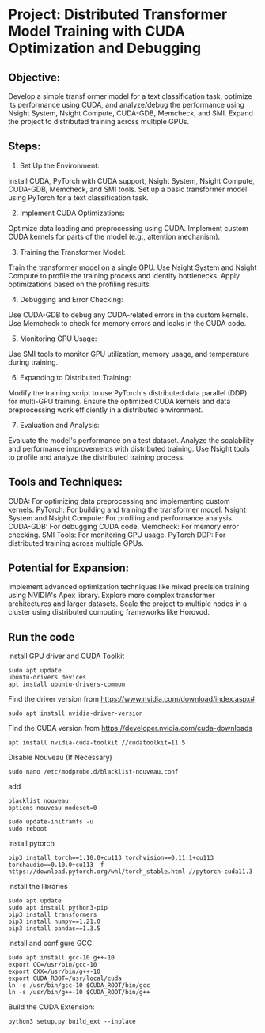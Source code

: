 # Project: Distributed Transformer Model Training with CUDA Optimization and Debugging
## Objective:	       
Develop a simple transf	ormer model for a text classification task, optimize its performance using CUDA, and analyze/debug the performance using Nsight System, Nsight Compute, CUDA-GDB, Memcheck, and SMI. Expand the project to distributed training across multiple GPUs.

## Steps:
1. Set Up the Environment:

Install CUDA, PyTorch with CUDA support, Nsight System, Nsight Compute, CUDA-GDB, Memcheck, and SMI tools.
Set up a basic transformer model using PyTorch for a text classification task.

2. Implement CUDA Optimizations:

Optimize data loading and preprocessing using CUDA.
Implement custom CUDA kernels for parts of the model (e.g., attention mechanism).

3. Training the Transformer Model:

Train the transformer model on a single GPU.
Use Nsight System and Nsight Compute to profile the training process and identify bottlenecks.
Apply optimizations based on the profiling results.

4. Debugging and Error Checking:

Use CUDA-GDB to debug any CUDA-related errors in the custom kernels.
Use Memcheck to check for memory errors and leaks in the CUDA code.

5. Monitoring GPU Usage:

Use SMI tools to monitor GPU utilization, memory usage, and temperature during training.

6. Expanding to Distributed Training:

Modify the training script to use PyTorch's distributed data parallel (DDP) for multi-GPU training.
Ensure the optimized CUDA kernels and data preprocessing work efficiently in a distributed environment.

7. Evaluation and Analysis:

Evaluate the model's performance on a test dataset.
Analyze the scalability and performance improvements with distributed training.
Use Nsight tools to profile and analyze the distributed training process.

## Tools and Techniques:
CUDA: For optimizing data preprocessing and implementing custom kernels.
PyTorch: For building and training the transformer model.
Nsight System and Nsight Compute: For profiling and performance analysis.
CUDA-GDB: For debugging CUDA code.
Memcheck: For memory error checking.
SMI Tools: For monitoring GPU usage.
PyTorch DDP: For distributed training across multiple GPUs.
## Potential for Expansion:
Implement advanced optimization techniques like mixed precision training using NVIDIA's Apex library.
Explore more complex transformer architectures and larger datasets.
Scale the project to multiple nodes in a cluster using distributed computing frameworks like Horovod.

## Run the code
install GPU driver and CUDA Toolkit
```
sudo apt update
ubuntu-drivers devices
apt install ubuntu-drivers-common
```
Find the driver version from https://www.nvidia.com/download/index.aspx#
```
sudo apt install nvidia-driver-version
```
Find the CUDA version from https://developer.nvidia.com/cuda-downloads
```
apt install nvidia-cuda-toolkit //cudatoolkit=11.5
```
Disable Nouveau (If Necessary)
```
sudo nano /etc/modprobe.d/blacklist-nouveau.conf
```
add
```
blacklist nouveau
options nouveau modeset=0
```
```
sudo update-initramfs -u
sudo reboot
```
Install pytorch
```
pip3 install torch==1.10.0+cu113 torchvision==0.11.1+cu113 torchaudio==0.10.0+cu113 -f https://download.pytorch.org/whl/torch_stable.html //pytorch-cuda11.3
```
install the libraries
```
sudo apt update
sudo apt install python3-pip
pip3 install transformers
pip3 install numpy==1.21.0
pip3 install pandas==1.3.5
```
install and configure  GCC
```
sudo apt install gcc-10 g++-10
export CC=/usr/bin/gcc-10
export CXX=/usr/bin/g++-10
export CUDA_ROOT=/usr/local/cuda
ln -s /usr/bin/gcc-10 $CUDA_ROOT/bin/gcc
ln -s /usr/bin/g++-10 $CUDA_ROOT/bin/g++
```
Build the CUDA Extension:
```
python3 setup.py build_ext --inplace
```
